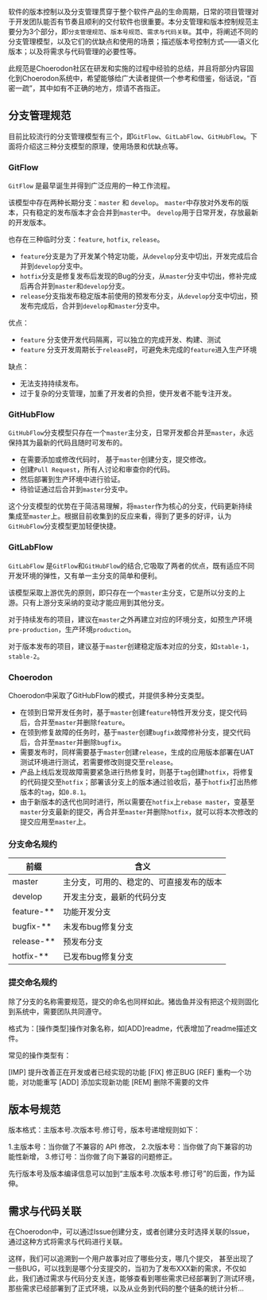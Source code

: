 软件的版本控制以及分支管理贯穿于整个软件产品的生命周期，日常的项目管理对于开发团队能否有节奏且顺利的交付软件也很重要。本分支管理和版本控制规范主要分为3个部分，即`分支管理规范`、`版本号规范`、`需求与代码关联`。其中，将阐述不同的分支管理模型，以及它们的优缺点和使用的场景；描述版本号控制方式——语义化版本；以及将需求与代码管理的必要性等。

此规范是Choerodon社区在研发和实施的过程中经验的总结，并且将部分内容固化到Choerodon系统中，希望能够给广大读者提供一个参考和借鉴，俗话说，“百密一疏”，其中如有不正确的地方，烦请不吝指正。

## 分支管理规范

目前比较流行的分支管理模型有三个，即`GitFlow`、`GitLabFlow`、`GitHubFlow`。下面将介绍这三种分支模型的原理，使用场景和优缺点等。

### GitFlow

`GitFlow` 是最早诞生并得到广泛应用的一种工作流程。

该模型中存在两种长期分支：`master` 和 `develop`。 `master`中存放对外发布的版本，只有稳定的发布版本才会合并到`master`中。 `develop`用于日常开发，存放最新的开发版本。

也存在三种临时分支：`feature`, `hotfix`, `release`。 

- `feature`分支是为了开发某个特定功能，从`develop`分支中切出，开发完成后合并到`develop`分支中。
- `hotfix`分支是修复发布后发现的Bug的分支，从`master`分支中切出，修补完成后再合并到`master`和`develop`分支。
- `release`分支指发布稳定版本前使用的预发布分支，从`develop`分支中切出，预发布完成后，合并到`develop`和`master`分支中。

优点：

- `feature` 分支使开发代码隔离，可以独立的完成开发、构建、测试
- `feature` 分支开发周期长于`release`时，可避免未完成的`feature`进入生产环境

缺点：

- 无法支持持续发布。
- 过于复杂的分支管理，加重了开发者的负担，使开发者不能专注开发。

### GitHubFlow

`GitHubFlow`分支模型只存在一个`master`主分支，日常开发都合并至`master`，永远保持其为最新的代码且随时可发布的。

- 在需要添加或修改代码时， 基于`master`创建分支，提交修改。
- 创建`Pull Request`，所有人讨论和审查你的代码。
- 然后部署到生产环境中进行验证。
- 待验证通过后合并到`master`分支中。

这个分支模型的优势在于简洁易理解，将`master`作为核心的分支，代码更新持续集成至`master`上。根据目前收集到的反应来看，得到了更多的好评，认为`GitHubFlow`分支模型更加轻便快捷。

### GitLabFlow

`GitLabFlow` 是`GitFlow`和`GitHubFlow`的结合,它吸取了两者的优点，既有适应不同开发环境的弹性，又有单一主分支的简单和便利。

该模型采取上游优先的原则，即只存在一个`master`主分支，它是所以分支的上游。只有上游分支采纳的变动才能应用到其他分支。

对于持续发布的项目，建议在`master`之外再建立对应的环境分支，如预生产环境`pre-production`，生产环境`production`。

对于版本发布的项目，建议基于`master`创建稳定版本对应的分支，如`stable-1`，`stable-2`。

### Choerodon 

Choerodon中采取了GitHubFlow的模式，并提供多种分支类型。

- 在领到日常开发任务时，基于`master`创建`feature`特性开发分支，提交代码后，合并至`master`并删除`feature`。
- 在领到修复故障的任务时，基于`master`创建`bugfix`故障修补分支，提交代码后，合并至`master`并删除`bugfix`。
- 需要发布时，同样需要基于`master`创建`release`，生成的应用版本部署在UAT测试环境进行测试，若需要修改则提交至`release`。
- 产品上线后发现故障需要紧急进行热修复时，则基于`tag`创建`hotfix`，将修复的代码提交至`hotfix`；部署该分支上的版本通过验收后，基于`hotfix`打出热修版本的`tag`，如`0.8.1`。
- 由于新版本的迭代也同时进行，所以需要在`hotfix`上`rebase master`，变基至`master`分支最新的提交，再合并至`master`并删除`hotfix`，就可以将本次修改的提交应用至`master`上。

### 分支命名规约

|前缀|含义|
|---|---|
|master|主分支，可用的、稳定的、可直接发布的版本|
|develop|开发主分支，最新的代码分支|
|feature-**|功能开发分支|
|bugfix-**|未发布bug修复分支|
|release-**|预发布分支|
|hotfix-**|已发布bug修复分支|

### 提交命名规约

除了分支的名称需要规范，提交的命名也同样如此。猪齿鱼并没有把这个规则固化到系统中，需要团队共同遵守。

格式为：[操作类型]操作对象名称，如[ADD]readme，代表增加了readme描述文件。

常见的操作类型有：

[IMP] 提升改善正在开发或者已经实现的功能
[FIX] 修正BUG
[REF] 重构一个功能，对功能重写
[ADD] 添加实现新功能
[REM] 删除不需要的文件

## 版本号规范

版本格式：主版本号.次版本号.修订号，版本号递增规则如下：

1.主版本号：当你做了不兼容的 API 修改，
2.次版本号：当你做了向下兼容的功能性新增，
3.修订号：当你做了向下兼容的问题修正。

先行版本号及版本编译信息可以加到“主版本号.次版本号.修订号”的后面，作为延伸。

## 需求与代码关联

在Choerodon中，可以通过Issue创建分支，或者创建分支时选择关联的Issue，通过这种方式将需求与代码进行关联。

这样，我们可以追溯到一个用户故事对应了哪些分支，哪几个提交， 甚至出现了一些BUG，可以找到是哪个分支提交的，当初为了发布XXX新的需求，不仅如此，我们通过需求与代码分支关连，能够查看到哪些需求已经部署到了测试环境，那些需求已经部署到了正式环境，以及从业务到代码的整个链条的统计分析…